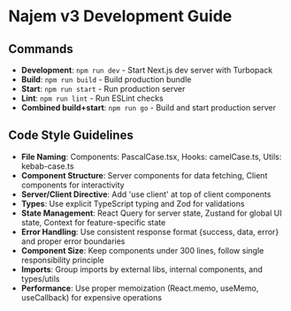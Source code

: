 # Najem v3 Development Guide

## Commands
- **Development**: `npm run dev` - Start Next.js dev server with Turbopack
- **Build**: `npm run build` - Build production bundle
- **Start**: `npm run start` - Run production server
- **Lint**: `npm run lint` - Run ESLint checks
- **Combined build+start**: `npm run go` - Build and start production server

## Code Style Guidelines
- **File Naming**: Components: PascalCase.tsx, Hooks: camelCase.ts, Utils: kebab-case.ts
- **Component Structure**: Server components for data fetching, Client components for interactivity
- **Server/Client Directive**: Add 'use client' at top of client components
- **Types**: Use explicit TypeScript typing and Zod for validations
- **State Management**: React Query for server state, Zustand for global UI state, Context for feature-specific state
- **Error Handling**: Use consistent response format {success, data, error} and proper error boundaries
- **Component Size**: Keep components under 300 lines, follow single responsibility principle
- **Imports**: Group imports by external libs, internal components, and types/utils
- **Performance**: Use proper memoization (React.memo, useMemo, useCallback) for expensive operations